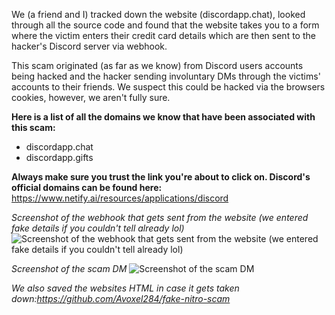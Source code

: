 We (a friend and I) tracked down the website (discordapp.chat), looked through all the source code and found that the website takes you to a form where the victim enters their credit card details which are then sent to the hacker's Discord server via webhook.

This scam originated (as far as we know) from Discord users accounts being hacked and the hacker sending involuntary DMs through the victims' accounts to their friends. We suspect this could be hacked via the browsers cookies, however, we aren't fully sure.

**Here is a list of all the domains we know that have been associated with this scam:**
- discordapp.chat
- discordapp.gifts

**Always make sure you trust the link you're about to click on. Discord's official domains can be found here:** https://www.netify.ai/resources/applications/discord

*Screenshot of the webhook that gets sent from the website (we entered fake details if you couldn't tell already lol)*
<img src="https://ibb.co/BT5qHYB" alt="Screenshot of the webhook that gets sent from the website (we entered fake details if you couldn't tell already lol)"/>

*Screenshot of the scam DM*
<img src="https://ibb.co/K0fcKXB" alt="Screenshot of the scam DM"/>

*We also saved the websites HTML in case it gets taken down:https://github.com/Avoxel284/fake-nitro-scam*

